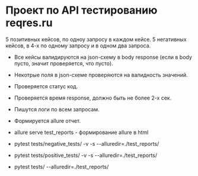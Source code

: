 # Проект по API тестированию reqres.ru

5 позитивных кейсов, по одноу запросу в каждом кейсе.
5 негативных кейсов, в 4-х по одному запросу и в одном два запроса.

- Все кейсы валидируются на json-схему в body response (если в body пусто, значит проверяется, что пусто).
- Некотрые поля в json-схеме проверяются на валидность значений.
- Проверяется статус код.
- Проверяется время response, должно быть не более 2-х сек.
- Пишутся логи по всем запросам.
- Формируется allure отчет.

- allure serve test_reports - формирование allure в html
- pytest tests/negative_tests/ -v -s --alluredir=./test_reports/
- pytest tests/positive_tests/ -v -s --alluredir=./test_reports/
- pytest tests/ --alluredir=./test_reports/
